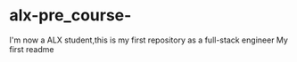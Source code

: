 # alx-pre_course-
I'm now a ALX student,this is my first repository as a full-stack engineer
My first readme
